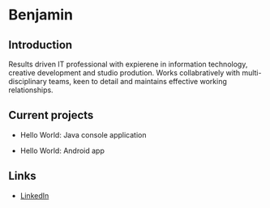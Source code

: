 # Benjamin

## Introduction

Results driven IT professional with expierene in information technology, creative development and studio prodution. Works collabratively with multi-disciplinary teams, keen to detail and maintains effective working relationships. 

## Current projects

* Hello World: Java console application

* Hello World: Android app

## Links

* [LinkedIn](https://www.linkedin.com/public-profile/in/benjamin-quintana-b3b463171)

